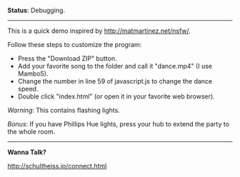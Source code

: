 **Status**: Debugging.

----------

This is a quick demo inspired by http://matmartinez.net/nsfw/.

Follow these steps to customize the program:

- Press the "Download ZIP" button.
- Add your favorite song to the folder and call it "dance.mp4" (I use Mambo5).
- Change the number in line 59 of javascript.js to change the dance speed.
- Double click "index.html" (or open it in your favorite web browser).

*Warning*: This contains flashing lights.

*Bonus*: If you have Phillips Hue lights, press your hub to extend the party to the whole room.

----------

**Wanna Talk?**

http://schultheiss.io/connect.html

